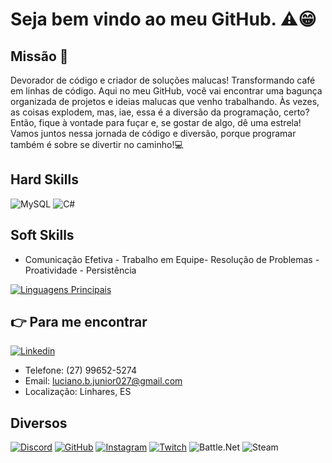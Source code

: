 # Seja bem vindo ao meu GitHub. ⚠😁

## Missão 🚀

Devorador de código e criador de soluções malucas! Transformando café em linhas de código. Aqui no meu GitHub, você vai encontrar uma bagunça organizada de projetos e ideias malucas que venho trabalhando. Às vezes, as coisas explodem, mas, iae, essa é a diversão da programação, certo? Então, fique à vontade para fuçar e, se gostar de algo, dê uma estrela! Vamos juntos nessa jornada de código e diversão, porque programar também é sobre se divertir no caminho!💻

## Hard Skills
![MySQL](https://img.shields.io/badge/MySQL-00000F?style=for-the-badge&logo=mysql&logoColor=white
) ![C#](https://img.shields.io/badge/C%23-239120?style=for-the-badge&logo=c-sharp&logoColor=white
) 

## Soft Skills
- Comunicação Efetiva - Trabalho em Equipe- Resolução de Problemas - Proatividade - Persistência

[![Linguagens Principais](https://github-readme-stats.vercel.app/api/top-langs/?username=Luciano-Braga-Junior)](https://github.com/Luciano-Braga-Junior/LP-SistemaRh)

## 👉  Para me encontrar
[![Linkedin](https://img.shields.io/badge/LinkedIn-0077B5?style=for-the-badge&logo=linkedin&logoColor=white)](https://www.linkedin.com/in/luciano-braga-junior-698580237/)

- Telefone: (27) 99652-5274
- Email: luciano.b.junior027@gmail.com
- Localização: Linhares, ES

## Diversos
[![Discord](https://img.shields.io/badge/Discord-7289DA?style=for-the-badge&logo=discord&logoColor=white)](https://discord.com/channels/@me)
[![GitHub](https://img.shields.io/badge/GitHub-100000?style=for-the-badge&logo=github&logoColor=white)](https://github.com/Luciano-Braga-Junior)
[![Instagram](https://img.shields.io/badge/Instagram-E4405F?style=for-the-badge&logo=instagram&logoColor=white)](https://www.instagram.com/lucianojunior_027/)
[![Twitch](https://img.shields.io/badge/Twitch-9146FF?style=for-the-badge&logo=twitch&logoColor=white)](https://www.twitch.tv/coop_dark) ![Battle.Net](https://img.shields.io/badge/Battle.net-000?style=for-the-badge&logo=battle.net&logoColor=148EFF
) ![Steam](https://img.shields.io/badge/Steam-000000?style=for-the-badge&logo=steam&logoColor=white
)


